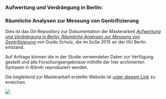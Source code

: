 ### Aufwertung und Verdrängung in Berlin: 
### Räumliche Analysen zur Messung von Gentrifizierung

Dies ist das Git-Repository zur Dokumentation der Masterarbeit [*Aufwertung und Verdrängung in Berlin: Räumliche Analysen zur Messung von Gentrifizierung*](http://amor.cms.hu-berlin.de/~schulzgu/gentri/docs/MASTER_GuidoSchulz_2015.pdf) von Guido Schulz, die im SoSe 2015 an der HU Berlin entstand.

Auf Anfrage können die in der Studie verwendeten Daten zur Verfügung gestellt und alle Forschungsergebnisse mithilfe der hier archivierten Syntaxen in *R*/*knitr* reproduziert werden.

Die begleitend zur Masterarbeit erstellte Website ist [unter diesem Link](http://amor.cms.hu-berlin.de/~schulzgu/gentri) zu erreichen.

[<img src="http://amor.cms.hu-berlin.de/~schulzgu/gentri/docs/Website_Screenshot_new.png">](http://amor.cms.hu-berlin.de/~schulzgu/gentri)


